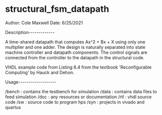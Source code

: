 # structural_fsm_datapath

Author: Cole Maxwell
Date:   6/25/2021

Description-------------

A time-shared datapath that computes Ax^2 + Bx + X using only one multiplier and one adder. The design is naturally separated into state machine controller and datapath components. The control signals are connected from the controller to the datapath in the structural code.

VHDL example code from Listing 6.4 from the textbook
'Reconfigurable Computing' by Hauck and Dehon.

Usage-------------------

/bench  :   contains the testbench for simulation
/data   :   contains data files to feed simulation
/doc    :   any resources or documentation
/rtl    :   vhdl source code
/sw     :   source code to program hps
/syn    :   projects in vivado and quartus